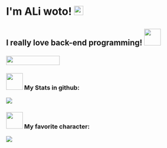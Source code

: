 <!doctype html>
<html>
	<head>
		<link rel="stylesheet" href="https://raw.githubusercontent.com/ALiwoto/ALiwoto/main/styles/styles1.css"/>
		<link rel="javascript" href="https://raw.githubusercontent.com/ALiwoto/ALiwoto/main/resources/scripts/script1.js"/>
	</head>
	<body>
                <h1>
                        I'm ALi woto!
                        <img src="https://raw.githubusercontent.com/MartinHeinz/MartinHeinz/master/wave.gif"    width="25px">
                        <h2>
                                I really love back-end programming!
                                <img src="https://raw.githubusercontent.com/innng/innng/master/assets/kyubey.gif" width="45px">
                        </h2>
                </h1>
                <h3>
                        <h3 align="top">
                                <img align="botom" src="https://gpvc.arturio.dev/aliwoto" width="145px" height="25">
                                <h3>
                                        <img src="https://raw.githubusercontent.com/innng/innng/master/assets/soulgem-madoka.gif" width="45px">
                                        My Stats in github:
                                </h3>
                        </h3>
                        <img align="bottom" src="https://github-readme-stats.vercel.app/api?username=aliwoto&show_icons=true&&theme=tokyonight" />
                </h3>
                <h3>
                        <h3>
                                <img src="https://raw.githubusercontent.com/innng/innng/master/assets/soulgem-mami.gif" width="45px">
                                My favorite character: 
                        </h3>
                        <img id="Artoria_Pendoragon" align="bottom" src="https://raw.githubusercontent.com/ALiwoto/ALiwoto/main/fsn146.JPG"/>
                </h3>
                <!-- kyubey: https://raw.githubusercontent.com/innng/innng/master/assets/kyubey.gif -->
                <!-- soulgem-homura.gif -->
                <!-- soulgem-kyoko.gif  -->
                <!-- soulgem-madoka.gif -->
                <!-- soulgem-mami.gif  -->
                <!-- soulgem-sayaka.gif  -->
	</body>
</html>

